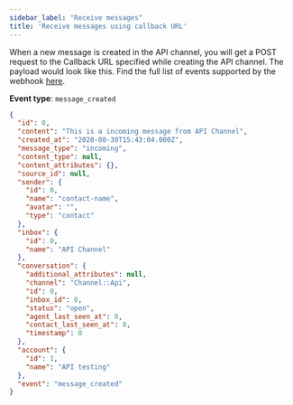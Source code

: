```yaml
---
sidebar_label: "Receive messages"
title: 'Receive messages using callback URL'
---
```


When a new message is created in the API channel, you will get a POST request to the Callback URL specified while creating the API channel. The payload would look like this. Find the full list of events supported by the webhook [here](/docs/product/others/webhook-events).

**Event type**: `message_created`

```json
{
  "id": 0,
  "content": "This is a incoming message from API Channel",
  "created_at": "2020-08-30T15:43:04.000Z",
  "message_type": "incoming",
  "content_type": null,
  "content_attributes": {},
  "source_id": null,
  "sender": {
    "id": 0,
    "name": "contact-name",
    "avatar": "",
    "type": "contact"
  },
  "inbox": {
    "id": 0,
    "name": "API Channel"
  },
  "conversation": {
    "additional_attributes": null,
    "channel": "Channel::Api",
    "id": 0,
    "inbox_id": 0,
    "status": "open",
    "agent_last_seen_at": 0,
    "contact_last_seen_at": 0,
    "timestamp": 0
  },
  "account": {
    "id": 1,
    "name": "API testing"
  },
  "event": "message_created"
}
```
